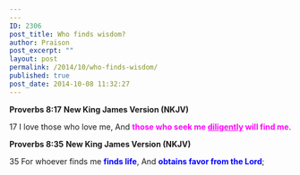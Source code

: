 ```yaml
---
---
ID: 2306
post_title: Who finds wisdom?
author: Praison
post_excerpt: ""
layout: post
permalink: /2014/10/who-finds-wisdom/
published: true
post_date: 2014-10-08 11:32:27
---
```

<strong>Proverbs 8:17</strong>
<strong> New King James Version (NKJV)</strong>

17 I love those who love me,
And <span style="color: #ff00ff;"><strong>those who seek me <span style="text-decoration: underline;">diligently</span> will find me</strong></span>.

<strong>Proverbs 8:35</strong>
<strong> New King James Version (NKJV)</strong>

35 For whoever finds me <span style="color: #0000ff;"><strong>finds life</strong></span>,
And <span style="color: #0000ff;"><strong>obtains favor from the Lord</strong></span>;